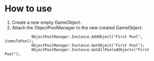 # How to use
1) Create a new empty GameObject.
2) Attach the ObjectPoolManager to the new created GameObject.


```
            ObjectPoolManager.Instance.AddObject("First Pool", itemsToPool);
            ObjectPoolManager.Instance.GetObject("First Pool");
            ObjectPoolManager.Instance.GetAllPooledObjects("First Pool");
```
